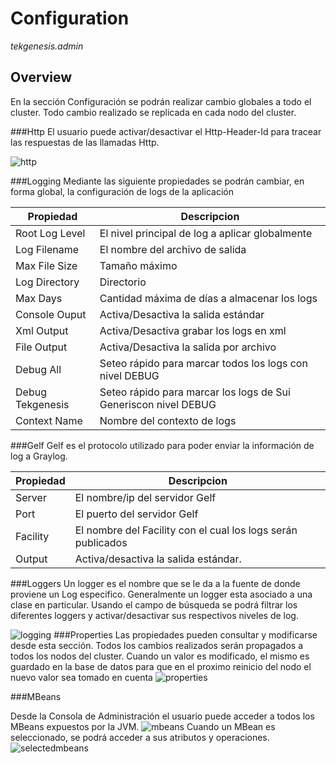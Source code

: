 # Configuration

_tekgenesis.admin_

## Overview

En la sección Configuración se podrán realizar cambio globales a todo el cluster. Todo cambio realizado se replicada en cada nodo del cluster.

###Http
El usuario puede activar/desactivar el Http-Header-Id para tracear las respuestas de las llamadas Http.

![http](/img/http.png)

###Logging
Mediante las siguiente propiedades se podrán cambiar, en forma global, la configuración de logs de la aplicación


|Propiedad |Descripcion|
|----|--------------------|
|Root Log Level|El nivel principal de log a aplicar globalmente|
|Log Filename|El nombre del archivo de salida|
|Max File Size|Tamaño máximo|
|Log Directory|Directorio|
|Max Days|Cantidad máxima de días a almacenar los logs|
|Console Ouput|Activa/Desactiva la salida estándar|
|Xml Output|Activa/Desactiva grabar los logs en xml|
|File Output|Activa/Desactiva la salida por archivo|
|Debug All|Seteo rápido para marcar todos los logs con nivel DEBUG|
|Debug Tekgenesis|Seteo rápido para marcar los logs de Sui Generiscon nivel DEBUG|
|Context Name|Nombre del contexto de logs|

###Gelf
Gelf es el protocolo utilizado para poder enviar la información de log a Graylog.


|Propiedad |Descripcion|
|----|--------------------|
|Server|El nombre/ip del servidor Gelf|
|Port|El puerto del servidor Gelf|
|Facility|El nombre del Facility con el cual los logs serán publicados|
|Output	|Activa/desactiva la salida estándar.|

###Loggers
Un logger es el nombre que se le da a la fuente de donde proviene un Log especifico. Generalmente un logger esta asociado a una clase en particular.
Usando el campo de búsqueda se podrá filtrar los diferentes loggers y activar/desactivar sus respectivos niveles de log.

![logging](/img/logging.png)
###Properties
Las propiedades pueden consultar y modificarse desde esta sección. Todos los cambios realizados serán propagados a todos los nodos del cluster. 
Cuando un valor es modificado, el mismo es guardado en la base de datos para que en el proximo reinicio del nodo el nuevo valor sea tomado en cuenta
![properties](/img/properties.png)


###MBeans

Desde la Consola de Administración el usuario puede acceder a todos los MBeans expuestos por la JVM.
![mbeans](/img/mbeans.png)
Cuando un MBean es seleccionado, se podrá acceder a sus atributos y operaciones.
![selectedmbeans](/img/selectedmBeans.png)

